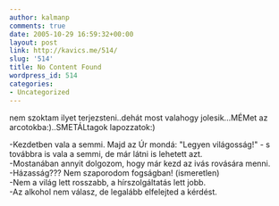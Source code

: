 ```yaml
---
author: kalmanp
comments: true
date: 2005-10-29 16:59:32+00:00
layout: post
link: http://kavics.me/514/
slug: '514'
title: No Content Found
wordpress_id: 514
categories:
- Uncategorized
---
```


nem szoktam ilyet terjezsteni..dehát most valahogy jolesik...MÉMet az arcotokba:)..SMETÁLtagok lapozzatok:)




-Kezdetben vala a semmi. Majd az Úr mondá: "Legyen világosság!" - s továbbra is vala a semmi, de már látni is lehetett azt.  
-Mostanában annyit dolgozom, hogy már kezd az ivás rovására menni.   
-Házasság??? Nem szaporodom fogságban! (ismeretlen)  
-Nem a világ lett rosszabb, a hírszolgáltatás lett jobb.  
-Az alkohol nem válasz, de legalább elfelejted a kérdést.
